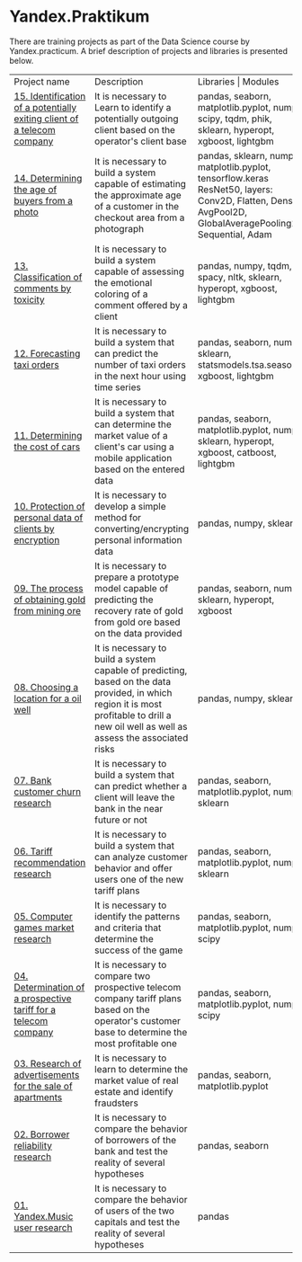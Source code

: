# Yandex.Praktikum
There are training projects as part of the Data Science course by Yandex.practicum. A brief description of projects and libraries is presented below.
<br>
<table>
  <tr>
    <td>Project name</td>
    <td>Description</td>
    <td>Libraries | Modules</td>
  </tr>
  
  
  
  
  
  <tr>
    <td><a href="https://github.com/Victor-kirpi/Yandex.Praktikum/blob/main/15_ML_Telecom_final_project_Yandex/15_ML_Telecom_final_project_Yandex.ipynb">15. Identification of a potentially exiting client of a telecom company</a></td>
    <td>It is necessary to Learn to identify a potentially outgoing client based on the operator's client base</td>
    <td>pandas,
    seaborn,
    matplotlib.pyplot,
    numpy,
    scipy,
    tqdm,
    phik,
    sklearn,
    hyperopt,
    xgboost,
    lightgbm</td>
  </tr>
  
  <tr>
    <td><a href="https://github.com/Victor-kirpi/Yandex.Praktikum/blob/main/14_NN_Photo_analisys/14_NN_Photo_analisys.ipynb">14. Determining the age of buyers from a photo</a></td>
    <td>It is necessary to build a system capable of estimating the approximate age of a customer in the checkout area from a photograph</td>
    <td>pandas,
    sklearn,
    numpy,
    matplotlib.pyplot,
    tensorflow.keras
    ResNet50,
    layers: Conv2D, Flatten, Dense, AvgPool2D, GlobalAveragePooling2D
    Sequential,
    Adam</td>
  </tr>
  
  <tr>
    <td><a href="https://github.com/Victor-kirpi/Yandex.Praktikum/blob/main/13_AL_Tocix_comments/13_AL_Tocix_comments.ipynb">13. Classification of comments by toxicity</a></td>
    <td>It is necessary to build a system capable of assessing the emotional coloring of a comment offered by a client</td>
    <td>pandas,
    numpy,
    tqdm,
    spacy,
    nltk,
    sklearn,
    hyperopt,
    xgboost,
    lightgbm</td>
  </tr>
  
  <tr>
    <td><a href="https://github.com/Victor-kirpi/Yandex.Praktikum/blob/main/12_AL_Taxi_prediction/12_AL_Taxi_prediction.ipynb">12. Forecasting taxi orders</a></td>
    <td>It is necessary to build a system that can predict the number of taxi orders in the next hour using time series</td>
    <td>pandas,
    seaborn,
    numpy,
    sklearn,
    statsmodels.tsa.seasonal,
    xgboost,
    lightgbm</td>
  </tr>
  
  <tr>
    <td><a href="https://github.com/Victor-kirpi/Yandex.Praktikum/blob/main/11_AL_Auto_selling_service/11_AL_Auto_selling_service.ipynb">11. Determining the cost of cars</a></td>
    <td>It is necessary to build a system that can determine the market value of a client's car using a mobile application based on the entered data</td>
    <td>pandas,
    seaborn,
    matplotlib.pyplot,
    numpy,
    sklearn,
    hyperopt,
    xgboost,
    catboost,
    lightgbm</td>
  </tr>
  
  <tr>
    <td><a href="https://github.com/Victor-kirpi/Yandex.Praktikum/blob/main/10_AL_Data%20encryption/10_AL_Data%20encryption.ipynb">10. Protection of personal data of clients by encryption</a></td>
    <td>It is necessary to develop a simple method for converting/encrypting personal information data</td>
    <td>pandas,
    numpy,
    sklearn</td>
  </tr>
  
  <tr>
    <td><a href="https://github.com/Victor-kirpi/Yandex.Praktikum/blob/main/09_ML_Gold_final_project/09_ML_Gold_final_project.ipynb">09. The process of obtaining gold from mining ore</a></td>
    <td>It is necessary to prepare a prototype model capable of predicting the recovery rate of gold from gold ore based on the data provided</td>
    <td>pandas,
    seaborn,
    numpy,
    sklearn,
    hyperopt,
    xgboost</td>
  </tr>
  
  <tr>
    <td><a href="https://github.com/Victor-kirpi/Yandex.Praktikum/blob/main/08_ML_Oil_place/08_ML_Oil_place.ipynb">08. Choosing a location for a oil well</a></td>
    <td>It is necessary to build a system capable of predicting, based on the data provided, in which region it is most profitable to drill a new oil well as well as assess the associated risks</td>
    <td>pandas,
    numpy,
    sklearn</td>
  </tr>
  
  <tr>
    <td><a href="https://github.com/Victor-kirpi/Yandex.Praktikum/blob/main/07_ML_Outfit_of_customers/07_ML_Outfit_of_customers.ipynb">07. Bank customer churn research</a></td>
    <td>It is necessary to build a system that can predict whether a client will leave the bank in the near future or not</td>
    <td>pandas,
    seaborn,
    matplotlib.pyplot,
    numpy,
    sklearn</td>
  </tr>
  
  <tr>
    <td><a href="https://github.com/Victor-kirpi/Yandex.Praktikum/blob/main/06_ML_First_model_for_telecom/06_ML_First_model_for_telecom.ipynb">06. Tariff recommendation research</a></td>
    <td>It is necessary to build a system that can analyze customer behavior and offer users one of the new tariff plans</td>
    <td>pandas,
    seaborn,
    matplotlib.pyplot,
    numpy,
    sklearn</td>
  </tr>
  
  <tr>
    <td><a href="https://github.com/Victor-kirpi/Yandex.Praktikum/blob/main/05_Game_statistic_final_project/05_Game_statistic_final_project.ipynb">05. Computer games market research</a></td>
    <td>It is necessary to identify the patterns and criteria that determine the success of the game</td>
    <td>pandas,
    seaborn,
    matplotlib.pyplot,
    numpy,
    scipy</td>
  </tr>
  
  <tr>
    <td><a href="https://github.com/Victor-kirpi/Yandex.Praktikum/blob/main/04_Telecom_tariffs/04_Telecom_tariffs.ipynb">04. Determination of a prospective tariff for a telecom company</a></td>
    <td>It is necessary to сompare two prospective telecom company tariff plans based on the operator's customer base to determine the most profitable one</td>
    <td>pandas,
    seaborn,
    matplotlib.pyplot,
    numpy,
    scipy</td>
  </tr>  
  
  <tr>
    <td><a href="https://github.com/Victor-kirpi/Yandex.Praktikum/blob/main/03_Flat_sell_analysis/03_Flat_sell_analysis.ipynb">03. Research of advertisements for the sale of apartments</a></td>
    <td>It is necessary to learn to determine the market value of real estate and identify fraudsters</td>
    <td>pandas,
    seaborn,
    matplotlib.pyplot</td>
  </tr>
  
  <tr>
    <td><a href="https://github.com/Victor-kirpi/Yandex.Praktikum/blob/main/02_Bank_borrowers/02_Bank_borrowers.ipynb">02. Borrower reliability research</a></td>
    <td>It is necessary to compare the behavior of borrowers of the bank and test the reality of several hypotheses</td>
    <td>pandas,
    seaborn</td>
  </tr>
  
  <tr>
    <td><a href="https://github.com/Victor-kirpi/Yandex.Praktikum/blob/main/01_Yandex_music/01_Yandex.music.ipynb">01. Yandex.Music user research</a></td>
    <td>It is necessary to compare the behavior of users of the two capitals and test the reality of several hypotheses</td>
    <td>pandas</td>
  </tr>
